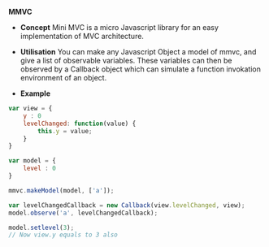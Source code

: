 **MMVC**

* **Concept**
Mini MVC is a micro Javascript library for an easy implementation of MVC architecture.

* **Utilisation**
You can make any Javascript Object a model of mmvc, and give a list of observable variables.
These variables can then be observed by a Callback object which can simulate a function invokation environment of an object.

* **Example**
```javascript
var view = {
    y : 0
    levelChanged: function(value) {
        this.y = value;
    }
}

var model = {
    level : 0
}

mmvc.makeModel(model, ['a']);

var levelChangedCallback = new Callback(view.levelChanged, view);
model.observe('a', levelChangedCallback);

model.setlevel(3);
// Now view.y equals to 3 also
```